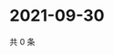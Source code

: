 # 2021-09-30

共 0 条

<!-- BEGIN -->
<!-- 最后更新时间 Thu Sep 30 2021 18:16:32 GMT+0800 (China Standard Time) -->

<!-- END -->
